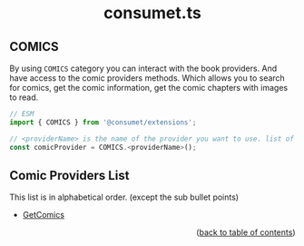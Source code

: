 <h1 align="center">consumet.ts</h1>

<h2>COMICS</h2>

By using `COMICS` category you can interact with the book providers. And have access to the comic providers methods. Which allows you to search for comics, get the comic information, get the comic chapters with images to read.

```ts
// ESM
import { COMICS } from '@consumet/extensions';

// <providerName> is the name of the provider you want to use. list of the proivders is below.
const comicProvider = COMICS.<providerName>();
```

## Comic Providers List
This list is in alphabetical order. (except the sub bullet points)

- [GetComics](#todo)

<p align="end">(<a href="https://github.com/consumet/extensions/blob/master/docs">back to table of contents</a>)</p>
